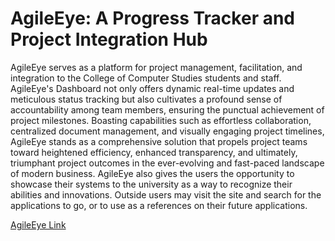 # AgileEye:  A Progress Tracker and Project Integration Hub  

AgileEye serves as a platform for project management, facilitation, and integration to the College of Computer Studies students and staff.  
AgileEye's Dashboard not only offers dynamic real-time updates and meticulous status tracking but also cultivates a profound sense of accountability among team members, ensuring the punctual achievement of project milestones. Boasting capabilities such as effortless collaboration, centralized document management, and visually engaging project timelines, AgileEye stands as a comprehensive solution that propels project teams toward heightened efficiency, enhanced transparency, and ultimately, triumphant project outcomes in the ever-evolving and fast-paced landscape of modern business. AgileEye also gives the users the opportunity to showcase their systems to the university as a way to recognize their abilities and innovations.  Outside users may visit the site and search for the applications to go, or to use as a references on their future applications.  

[AgileEye Link](https://agileeye.netlify.app/)
